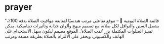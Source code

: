 # prayer
"قائمة الصلاة اليومية 🌟 – موقع تفاعلي مرتب هندسيًا لمتابعة مواقيت الصلاة بدقة 100٪، يشمل السنن والنوافل لكل صلاة، مع تصميم مبهج وألوان جذابة وتأثيرات ديناميكية. يمكن تمييز الصلوات المكتملة بزر 'تمت الصلاة'. الموقع مصمم ليكون سهل الاستخدام على الهاتف والكمبيوتر، ويحفز على الالتزام بالصلاة بطريقة ممتعة ومرتب
